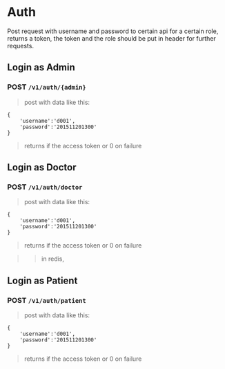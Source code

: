 # Auth
Post request with username and password to certain api for a certain role, returns a token, the token and the role should be put in header for further requests.

## Login as Admin

### POST `/v1/auth/{admin}`
> post with data like this:
```
{
    'username':'d001',
    'password':'201511201300'
}
```
> returns if the access token or 0 on failure

## Login as Doctor

### POST `/v1/auth/doctor`
> post with data like this:
```
{
    'username':'d001',
    'password':'201511201300'
}
```
> returns if the access token or 0 on failure

>> in redis,

## Login as Patient

### POST `/v1/auth/patient`
> post with data like this:
```
{
    'username':'d001',
    'password':'201511201300'
}
```
> returns if the access token or 0 on failure
